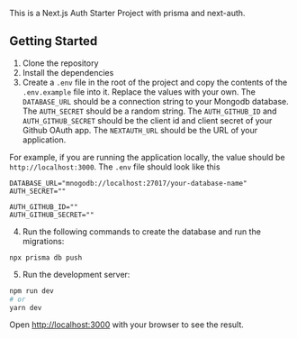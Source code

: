 This is a Next.js Auth Starter Project with prisma and next-auth.

## Getting Started

1. Clone the repository
2. Install the dependencies
3. Create a `.env` file in the root of the project and copy the contents of the `.env.example` file into it. Replace the values with your own. The `DATABASE_URL` should be a connection string to your Mongodb database. The `AUTH_SECRET` should be a random string. The `AUTH_GITHUB_ID` and `AUTH_GITHUB_SECRET` should be the client id and client secret of your Github OAuth app. The `NEXTAUTH_URL` should be the URL of your application.

For example, if you are running the application locally, the value should be `http://localhost:3000`. The `.env` file should look like this

```
DATABASE_URL="mnogodb://localhost:27017/your-database-name"
AUTH_SECRET=""

AUTH_GITHUB_ID=""
AUTH_GITHUB_SECRET=""
```

4. Run the following commands to create the database and run the migrations:

```
npx prisma db push
```

5. Run the development server:

```bash
npm run dev
# or
yarn dev
```

Open [http://localhost:3000](http://localhost:3000) with your browser to see the result.
